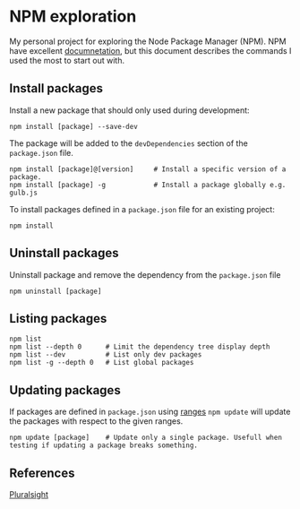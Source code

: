 # NPM exploration
My personal project for exploring the Node Package Manager (NPM). 
NPM have excellent [documnetation](https://docs.npmjs.com/getting-started/what-is-npm), but this document
describes the commands I used the most to start out with.

## Install packages
Install a new package that should only used during development: 

    npm install [package] --save-dev

The package will be added to the `devDependencies` section of the `package.json` file.

    npm install [package]@[version]     # Install a specific version of a package.
    npm install [package] -g            # Install a package globally e.g. gulb.js

To install packages defined in a `package.json` file for an existing project:

    npm install

## Uninstall packages
Uninstall package and remove the dependency from the `package.json` file

    npm uninstall [package]

## Listing packages
    npm list
    npm list --depth 0      # Limit the dependency tree display depth
    npm list --dev          # List only dev packages
    npm list -g --depth 0   # List global packages
    
## Updating packages
If packages are defined in `package.json` using [ranges](https://docs.npmjs.com/getting-started/semantic-versioning#semver-for-consumers)
`npm update` will update the packages with respect to the given ranges.  

    npm update [package]    # Update only a single package. Usefull when testing if updating a package breaks something.
    
## References
[Pluralsight](https://app.pluralsight.com/library/courses/npm-playbook/table-of-contents)    